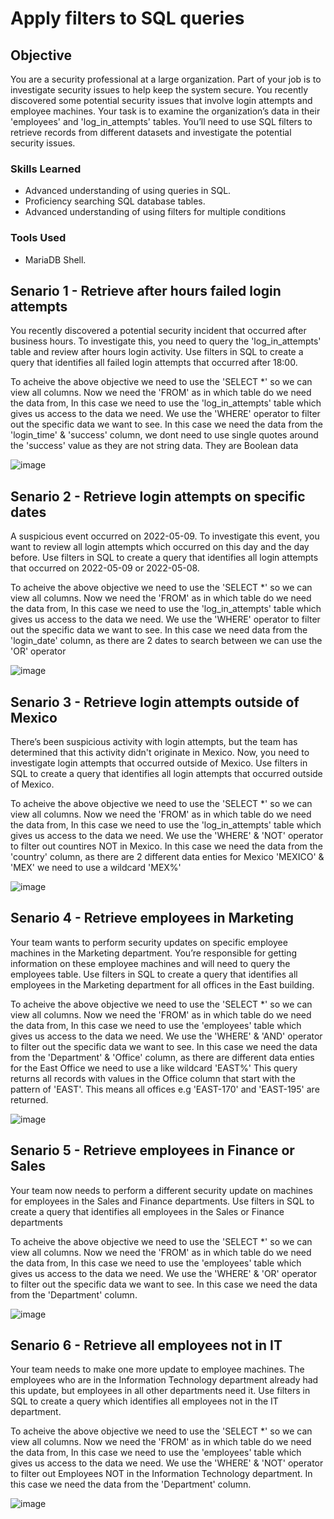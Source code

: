 # Apply filters to SQL queries

## Objective

You are a security professional at a large organization. Part of your job is to investigate security issues to help keep the system secure. You recently discovered some potential security issues that involve login attempts and employee machines.
Your task is to examine the organization’s data in their 'employees' and 'log_in_attempts' tables. You’ll need to use SQL filters to retrieve records from different datasets and investigate the potential security issues.

### Skills Learned

- Advanced understanding of using queries in SQL.
- Proficiency searching SQL database tables.
- Advanced understanding of using filters for multiple conditions

### Tools Used

- MariaDB Shell.

## Senario 1 - Retrieve after hours failed login attempts

You recently discovered a potential security incident that occurred after business hours. To investigate this, you need to query the 'log_in_attempts' table and review after hours login activity. Use filters in SQL to create a query that identifies all failed login attempts that occurred after 18:00.

To acheive the above objective we need to use the 'SELECT *' so we can view all columns.
Now we need the 'FROM' as in which table do we need the data from, In this case we need to use the 'log_in_attempts' table which gives us access to the data we need.
We use the 'WHERE' operator to filter out the specific data we want to see. In this case we need the data from the 'login_time' & 'success' column, we dont need to use single quotes around the 'success' value as they are not string data. They are Boolean data

![image](https://github.com/Matt4llan/SQL/assets/156334555/97bda5fb-bd7a-4ba4-be26-44e9529bcd4a)

## Senario 2 - Retrieve login attempts on specific dates

A suspicious event occurred on 2022-05-09. To investigate this event, you want to review all login attempts which occurred on this day and the day before. Use filters in SQL to create a query that identifies all login attempts that occurred on 2022-05-09 or 2022-05-08.

To acheive the above objective we need to use the 'SELECT *' so we can view all columns.
Now we need the 'FROM' as in which table do we need the data from, In this case we need to use the 'log_in_attempts' table which gives us access to the data we need.
We use the 'WHERE' operator to filter out the specific data we want to see. In this case we need data from the 'login_date' column, as there are 2 dates to search between we can use the 'OR' operator

![image](https://github.com/Matt4llan/SQL/assets/156334555/347c9915-c24c-400a-a6ea-1a6640af7efa)

## Senario 3 - Retrieve login attempts outside of Mexico

There’s been suspicious activity with login attempts, but the team has determined that this activity didn't originate in Mexico. Now, you need to investigate login attempts that occurred outside of Mexico. Use filters in SQL to create a query that identifies all login attempts that occurred outside of Mexico.

To acheive the above objective we need to use the 'SELECT *' so we can view all columns.
Now we need the 'FROM' as in which table do we need the data from, In this case we need to use the 'log_in_attempts' table which gives us access to the data we need.
We use the 'WHERE' & 'NOT' operator to filter out countires NOT in Mexico. In this case we need the data from the 'country' column, as there are 2 different data enties for Mexico 'MEXICO' & 'MEX' we need to use a wildcard 'MEX%'

![image](https://github.com/Matt4llan/SQL/assets/156334555/db872eaf-2e96-4bbb-ae75-93773f374620)

## Senario 4 - Retrieve employees in Marketing

Your team wants to perform security updates on specific employee machines in the Marketing department. You’re responsible for getting information on these employee machines and will need to query the employees table. Use filters in SQL to create a query that identifies all employees in the Marketing department for all offices in the East building.

To acheive the above objective we need to use the 'SELECT *' so we can view all columns.
Now we need the 'FROM' as in which table do we need the data from, In this case we need to use the 'employees' table which gives us access to the data we need.
We use the 'WHERE' & 'AND' operator to filter out the specific data we want to see. In this case we need the data from the 'Department' & 'Office' column, as there are different data enties for the East Office we need to use a like wildcard 'EAST%' This query returns all records with values in the Office column that start with the pattern of 'EAST'. This means all offices e.g 'EAST-170' and 'EAST-195' are returned.

![image](https://github.com/Matt4llan/SQL/assets/156334555/5aca8972-df2e-43a1-ba8b-bca10eb3f61c)

## Senario 5 - Retrieve employees in Finance or Sales

Your team now needs to perform a different security update on machines for employees in the Sales and Finance departments. Use filters in SQL to create a query that identifies all employees in the Sales or Finance departments

To acheive the above objective we need to use the 'SELECT *' so we can view all columns.
Now we need the 'FROM' as in which table do we need the data from, In this case we need to use the 'employees' table which gives us access to the data we need.
We use the 'WHERE' & 'OR' operator to filter out the specific data we want to see. In this case we need the data from the 'Department' column.

![image](https://github.com/Matt4llan/SQL/assets/156334555/a003f938-f0d3-459a-bdc0-59d8acbc97b3)

## Senario 6 - Retrieve all employees not in IT

Your team needs to make one more update to employee machines. The employees who are in the Information Technology department already had this update, but employees in all other departments need it. Use filters in SQL to create a query which identifies all employees not in the IT department.

To acheive the above objective we need to use the 'SELECT *' so we can view all columns.
Now we need the 'FROM' as in which table do we need the data from, In this case we need to use the 'employees' table which gives us access to the data we need.
We use the 'WHERE' & 'NOT' operator to filter out Employees NOT in the Information Technology department. In this case we need the data from the 'Department' column.

![image](https://github.com/Matt4llan/SQL/assets/156334555/fe4330e5-bdde-4bbf-9106-086a729fd78d)




